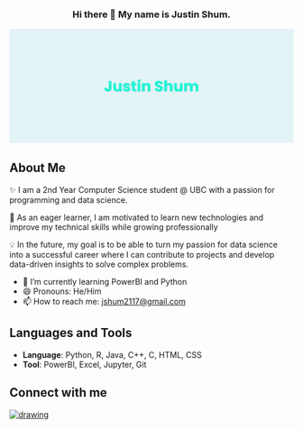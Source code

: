 <h3 align = "center"> 
    Hi there 👋 My name is Justin Shum.
</h3>

![Banner Image](images/banner.png)

## About Me
✨ I am a 2nd Year Computer Science student @ UBC with a passion for programming and data science. 

🚀 As an eager learner, I am motivated to learn new technologies and improve my technical skills while growing professionally

💡 In the future, my goal is to be able to turn my passion for data science into a successful career where I can contribute to projects and develop data-driven insights to solve complex problems.

- 🤔 I’m currently learning PowerBI and Python
- 😄 Pronouns: He/Him
- 📫 How to reach me: jshum2117@gmail.com

## Languages and Tools

- **Language**: Python, R, Java, C++, C, HTML, CSS
- **Tool**: PowerBI, Excel, Jupyter, Git

## Connect with me

<a href="https://www.linkedin.com/in/jshum17/" target="blank"> <img src="https://raw.githubusercontent.com/gauravghongde/social-icons/master/PNG/Color/LinkedIN.png" alt="drawing" width="30"/></a>


           






